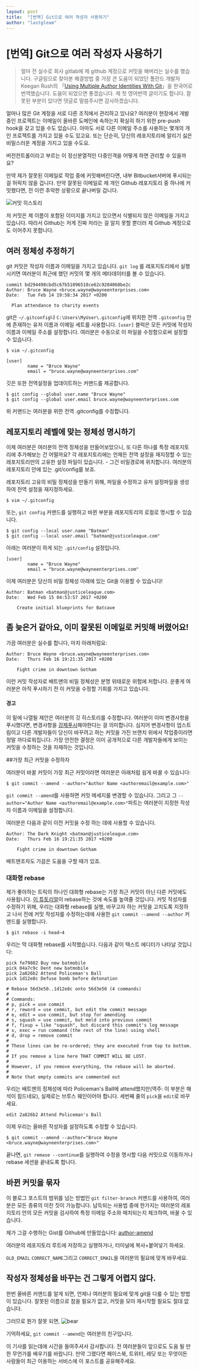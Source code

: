 ```yaml
---
layout: post
title:  "[번역] Git으로 여러 작성자 사용하기"
author: "lastgleam"
---
```


# [번역] Git으로 여러 작성자 사용하기

> 얼마 전 실수로 회사 gitlab에 제 github 계정으로 커밋을 해버리는 실수를 했습니다. 구글링으로 찾아본 해결방법 중 가장 큰 도움이 되었던 폴란드 개발자 Keegan Rush의 「[Using Multiple Author Identities With Git](http://www.thecodedself.com/Using-Multiple-Author-Identities-With-Git/)」을 한국어로 번역했습니다. 도움이 되었으면 좋겠습니다. 제 첫 영어번역 글이기도 합니다. 잘못된 부분이 있다면 댓글로 말씀주시면 감사하겠습니다.

얼마나 많은 Git 계정을 서로 다른 조직에서 관리하고 있나요?
여러분이 현장에서 개발 중인 프로젝트는 이메일이 올바른 도메인에 속하는지 확실히 하기 위한 pre-push hook을 갖고 있을 수도 있습니다. 아마도 서로 다른 이메일 주소를 사용하는 몇개의 개인 프로젝트를 가지고 있을 수도 있고요. 또는 단순히, 당신의 레포지토리에 알리기 싫은 비밀스러운 계정을 가지고 있을 수도요.

버전컨트롤이라고 부르는 이 정신분열적인 다중인격을 어떻게 하면 관리할 수 있을까요?

만약 제가 잘못된 이메일로 작업 중에 커밋해버린다면, 내부 Bitbucket서버에 푸시되는걸 허락치 않을 겁니다. 만약 잘못된 이메일로 제 개인 Github 레포지토리 중 하나에 커밋했다면, 전 이런 추악한 상황으로 끝나버릴 겁니다.

![커밋 히스토리](/assets/images/Github_Commit_History.png)

저 커밋은 제 이름이 포함된 이미지를 가지고 있으면서 식별되지 않은 이메일을 가지고 있습니다. 따라서 Github는 저게 진짜 저라는 걸 알지 못할 뿐더러 제 Github 계정으로도 이어주지 못합니다.

## 여러 정체성 추정하기

git 커밋은 작성자 이름과 이메일을 가지고 있습니다. `git log` 를 레포지토리에서 실행시키면 여러분이  최근에 했던 커밋의 몇 개의 메타데이터를 볼 수 있습니다.

```
commit bd294498cbd5c67b51096518ce62c9204068be2c
Author: Bruce Wayne <bruce.wayne@wayneenterprises.com>
Date:   Tue Feb 14 19:58:34 2017 +0200

  Plan attendance to charity events
```

git은 `~/.gitconfig`나 `C:\Users\MyUser\.gitconfig`에 위치한 전역 `.gitconfig` 안에 존재하는 유저 이름과 이메일 세트를 사용합니다. `[user]` 블럭은 모든 커밋에 작성자 이름과 이메일 주소를 설정합니다.
여러분은 수동으로 이 파일을 수정함으로써 설정할 수 있습니다.

```
$ vim ~/.gitconfig
```

```
[user]
        name = "Bruce Wayne"
        email = "bruce.wayne@wayneenterprises.com"
```

깃은 또한 전역설정을 업데이트하는 커맨드를 제공합니다.

```
$ git config --global user.name "Bruce Wayne"
$ git config --global user.email bruce.wayne@wayneenterprises.com
```

위 커맨드는 여러분을 위한 전역 .gitconfig를 수정합니다.

## 레포지토리 레벨에 맞는 정체성 명시하기

이제 여러분은 여러분의 전역 정체성을 만들어보았으니, 또 다른 하나를 특정 레포지토리에 추가해보는 건 어떨까요? 각 레포지토리에는 언제든 전역 설정을 재지정할 수 있는 레포지토리만의 고유한 설정 파일이 있습니다. - 그건 비밀경로에 위치합니다. 여러분의 레포지토리 안에 있는 .git/config를 보죠.

레포지토리 고유의 비밀 정체성을 만들기 위해, 파일을 수정하고 유저 설정파일을 생성하여 전역 설정을 재지정하세요.

```
$ vim ~/.gitconfig
```

또는, `git config` 커맨드를 실행하고 바뀐 부분을 레포지토리의 로컬로 명시할 수 있습니다.

```
$ git config --local user.name "Batman"
$ git config --local user.email "batman@justiceleague.com"
```

아래는 여러분이 하게 되는  `.git/config` 설정입니다. 

```
[user]
        name = "Bruce Wayne"
        email = "bruce.wayne@wayneenterprises.com"
```

이제 여러분은 당신의 비밀 정체성 아래에 있는 Git을 이용할 수 있습니다!

```
Author: Batman <batman@justiceleague.com>
Date:   Wed Feb 15 04:53:57 2017 +0200

    Create initial blueprints for Batcave
```


## 좀 늦은거 같아요, 이미 잘못된 이메일로 커밋해 버렸어요!

가끔 여러분은 실수를 합니다, 마치 아래처럼요:
```
Author: Bruce Wayne <bruce.wayne@wayneenterprises.com>
Date:   Thurs Feb 16 19:21:35 2017 +0200

    Fight crime in downtown Gotham
```

이런 커밋 작성자로 배트맨의 비밀 정체성은 분명 위태로운 위험에 처합니다. 운좋게 여러분은 아직 푸시하기 전 이 커밋을 수정할 기회를 가지고 있습니다.

#### 경고

이 밑에 나열될 제안은 여러분의 깃 히스토리를 수정합니다. 여러분이 이미 변경사항을 푸시했다면, 변경사항을 [강제푸시](http://movingfast.io/articles/git-force-pushing/)해야한다는 걸 의미합니다. 심지어 변경사항이 업스트림이고 다른 개발자들이 당신이 바꾸려고 하는 커밋을 가진 브랜치 위에서 작업중이라면 정말 까다로워집니다. 가장 안전한 결정은 이미 공개적으로 다른 개발자들에게 보이는 커밋을 수정하는 것을 자제하는 것입니다.

##가장 최근 커밋을 수정하자

여러분이 바꿀 커밋이 가장 최근 커밋이라면 여러분은 아래처럼 쉽게 바꿀 수 있습니다:

``
$ git commit --amend --author="Author Name <authoremail@example.com>"
``

`git commit --amend`를 사용하면 커밋 메세지를 변경할 수 있습니다. 그리고 그 `--author="Author Name <authoremail@example.com>"`파트는 여러분이 지정한 작성자 이름과 이메일을 설정합니다.

여러분은 다음과 같이 이전 커밋을 수정 하는 데에 사용할 수 있습니다.

```
Author: The Dark Knight <batman@justiceleague.com>
Date:   Thurs Feb 16 19:21:35 2017 +0200

    Fight crime in downtown Gotham
```

배트맨조차도 가끔은 도움을 구할 때가 있죠.

### 대화형 rebase

제가 좋아하는 트릭의 하나인 대화형 rebase는 가장 최근 커밋이 아닌 다른 커밋에도 사용됩니다. [이 튜토리얼](http://gitready.com/advanced/2009/02/10/squashing-commits-with-rebase.html)이 rebase하는 것에 속도를 높여줄 것입니다.
커밋 작성자를 수정하기 위해, 우리는 대화형 rebase를 실행, 바꾸고자 하는 커밋을 고치도록 지정하고 나서 전에 커밋 작성자를 수정하는데에 사용한 `git commit --amend --author` 커맨드를 실행합니다.

```
$ git rebase -i head~4
```

우리는 막 대화형 rebase를 시작했습니다. 다음과 같이 텍스트 에디터가 나타날 것입니다:

```
pick fe79802 Buy new batmobile
pick 04a7c9c Dent new batmobile
pick 2a826b2 Attend Policeman's Ball
pick 1d12e8c Defuse bomb before detonation

# Rebase 56d3e50..1d12e8c onto 56d3e50 (4 commands)
#
# Commands:
# p, pick = use commit
# r, reword = use commit, but edit the commit message
# e, edit = use commit, but stop for amending
# s, squash = use commit, but meld into previous commit
# f, fixup = like "squash", but discard this commit's log message
# x, exec = run command (the rest of the line) using shell
# d, drop = remove commit
#
# These lines can be re-ordered; they are executed from top to bottom.
#
# If you remove a line here THAT COMMIT WILL BE LOST.
#
# However, if you remove everything, the rebase will be aborted.
#
# Note that empty commits are commented out
```

우리는 배트맨의 정체성에 따라 Policeman's Ball에 attend했지만(역주: 이 부분은 해석이 힘드네요), 실제로는 브루스 웨인이어야 합니다. 세번째 줄의 `pick`을 `edit`로 바꾸세요.

```
edit 2a826b2 Attend Policeman's Ball
```

이제 우리는 올바른 작성자를 설정하도록 수정할 수 있습니다.

```
$ git commit --amend --author="Bruce Wayne <bruce.wayne@wayneenterprises.com>"
```

끝나면, `git remase --continue`를 실행하여 수정을 명시할 다음 커밋으로 이동하거나 rebase 세션을 끝내도록 합니다.

## 바뀐 커밋을 묶자

이 블로그 포스트의 범위를 넘는 방법인 `git filter-branch` 커맨드를 사용하여, 여러분은 모든 종류의 미친 짓이 가능합니다. 납득되는 사용법 중에 한가지는 여러분의 레포지토리 안의 모든 커밋을 검사하여 특정 이메일 주소와 매치되는지 체크하여, 바꿀 수 있습니다.

제가 그걸 수행하는 Gist를 Github에 만들었습니다: [author-amend](https://gist.github.com/TheCodedSelf/25e6771efa181bad734295d7fe095550)

여러분의 레포지토리 루트에 저장하고 실행하거나, 터미널에 복사+붙여넣기 하세요.

`OLD_EMAIL` `CORRECT_NAME`그리고 `CORRECT_EMAIL`을 여러분의 필요에 맞게 바꾸세요.

## 작성자 정체성을 바꾸는 건 그렇게 어렵지 않다.

한번 올바른 커맨드를 알게 되면, 언제나 여러분의 필요에 맞게 git을 다룰 수 있는 방법이 있습니다.
잘못된 이름으로 참을 필요가 없고, 커밋을 모아 재시작할 필요도 절대 없습니다.

그러므로 뭔가 잘못 되면, 
![bear](/assets/images/giphy.gif)

기억하세요, `git commit --amend`는 여러분의 친구입니다.

이 기사를 읽는데에 시간을 들여주셔서 감사합니다. 전 여러분들이 앞으로도 도움 될 만한 무언가를 배우기를 바랍니다. 만약 그랬다면 페이스북, 트위터, 레딧 또는 무엇이든 사람들이 최근 이용하는 서비스에 이 포스트를 공유해주세요.
